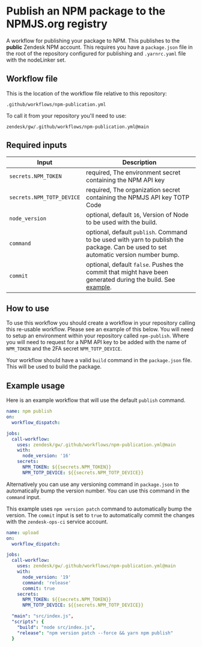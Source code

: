 # Publish an NPM package to the NPMJS.org registry

A workflow for publishing your package to NPM. This publishes to the **public** Zendesk NPM account. This requires you
have a `package.json` file in the root of the repository configured for publishing and `.yarnrc.yaml` file with the
nodeLinker set.

## Workflow file

This is the location of the workflow file relative to this repository:

`.github/workflows/npm-publication.yml`

To call it from your repository you'll need to use: 

`zendesk/gw/.github/workflows/npm-publication.yml@main`

## Required inputs

| Input                     | Description                                                                                                                         |
|---------------------------|-------------------------------------------------------------------------------------------------------------------------------------|
| `secrets.NPM_TOKEN`       | required, The environment secret containing the NPM API key                                                                         |
| `secrets.NPM_TOTP_DEVICE` | required, The organization secret containing the NPMJS API key TOTP Code                                                            |
| `node_version`            | optional, default `16`, Version of Node to be used with the build.                                                                  |
| `command`                 | optional, default `publish`. Command to be used with yarn to publish the package. Can be used to set automatic version number bump. |
| `commit`                  | optional, default `false`. Pushes the commit that might have been generated during the build. See [example](#Example-usage).        |

## How to use

To use this workflow you should create a workflow in your repository calling this re-usable workflow. Please see an
example of this below. You will need to setup an environment within your repository called `npm-publish`. Where you will
need to request for a NPM API key to be added with the name of `NPM_TOKEN` and the 2FA secret `NPM_TOTP_DEVICE`.

Your workflow should have a valid `build` command in the `package.json` file. This will be used to build the package.

## Example usage

Here is an example workflow that will use the default `publish` command.

```yml
name: npm publish
on:
  workflow_dispatch:

jobs:
  call-workflow:
    uses: zendesk/gw/.github/workflows/npm-publication.yml@main
    with:
      node_version: '16'
    secrets:
      NPM_TOKEN: ${{secrets.NPM_TOKEN}}
      NPM_TOTP_DEVICE: ${{secrets.NPM_TOTP_DEVICE}}

```

Alternatively you can use any versioning command in `package.json` to automatically bump the version number. You can use
this command in the `command` input.

This example uses `npm version patch` command to automatically bump the version. 
The `commit` input is set to `true` to automatically commit the changes with the `zendesk-ops-ci` service account.

```yml
name: upload
on:
  workflow_dispatch:

jobs:
  call-workflow:
    uses: zendesk/gw/.github/workflows/npm-publication.yml@main
    with:
      node_version: '19'
      command: 'release'
      commit: true
    secrets:
      NPM_TOKEN: ${{secrets.NPM_TOKEN}}
      NPM_TOTP_DEVICE: ${{secrets.NPM_TOTP_DEVICE}}
```

```yml
  "main": "src/index.js",
  "scripts": {
    "build": "node src/index.js",
    "release": "npm version patch --force && yarn npm publish"
  }
```


